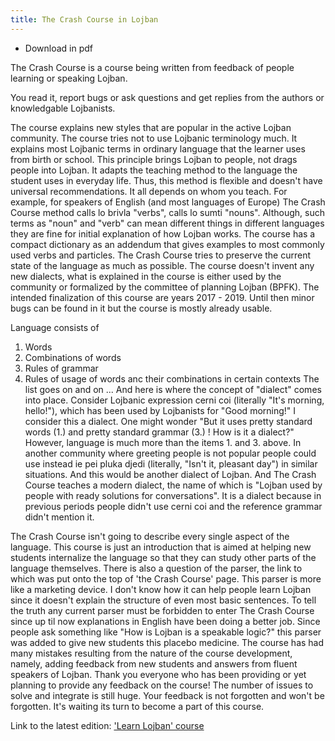 ```yaml
---
title: The Crash Course in Lojban
---
```


* Download in pdf

The Crash Course is a course being written from feedback of people learning or speaking Lojban.

You read it, report bugs or ask questions and get replies from the authors or knowledgable Lojbanists.

The course explains new styles that are popular in the active Lojban community.
The course tries not to use Lojbanic terminology much. It explains most Lojbanic terms in ordinary language that the learner uses from birth or school. This principle brings Lojban to people, not drags people into Lojban. It adapts the teaching method to the language the student uses in everyday life. Thus, this method is flexible and doesn't have universal recommendations. It all depends on whom you teach. For example, for speakers of English (and most languages of Europe) The Crash Course method calls lo brivla "verbs", calls lo sumti "nouns". Although, such terms as "noun" and "verb" can mean different things in different languages they are fine for initial explanation of how Lojban works.
The course has a compact dictionary as an addendum that gives examples to most commonly used verbs and particles.
The Crash Course tries to preserve the current state of the language as much as possible.
The course doesn't invent any new dialects, what is explained in the course is either used by the community or formalized by the committee of planning Lojban (BPFK).
The intended finalization of this course are years 2017 - 2019. Until then minor bugs can be found in it but the course is mostly already usable.


Language consists of
1. Words
2. Combinations of words
3. Rules of grammar
4. Rules of usage of words anc their combinations in certain contexts
The list goes on and on ...
And here is where the concept of "dialect" comes into place.
Consider Lojbanic expression cerni coi (literally "It's morning, hello!"), which has been used by Lojbanists for "Good morning!"
I consider this a dialect.
One might wonder "But it uses pretty standard words (1.) and pretty standard grammar (3.) ! How is it a dialect?"
However, language is much more than the items 1. and 3. above.
In another community where greeting people is not popular people could use instead
ie pei pluka djedi (literally, "Isn't it, pleasant day") in similar situations.
And this would be another dialect of Lojban.
And The Crash Course teaches a modern dialect, the name of which is "Lojban used by people with ready solutions for conversations". It is a dialect because in previous periods people didn't use cerni coi and the reference grammar didn't mention it.

The Crash Course isn't going to describe every single aspect of the language. This course is just an introduction that is aimed at helping new students internalize the language so that they can study other parts of the language themselves.
There is also a question of the parser, the link to which was put onto the top of 'the Crash Course' page.
This parser is more like a marketing device. I don't know how it can help people learn Lojban since it doesn't explain the structure of even most basic sentences. To tell the truth any current parser must be forbidden to enter The Crash Course since up til now explanations in English have been doing a better job. Since people ask something like "How is Lojban is a speakable logic?" this parser was added to give new students this placebo medicine.
The course has had many mistakes resulting from the nature of the course development, namely, adding feedback from new students and answers from fluent speakers of Lojban.
Thank you everyone who has been providing or yet planning to provide any feedback on the course!
The number of issues to solve and integrate is still huge.
Your feedback is not forgotten and won't be forgotten. It's waiting its turn to become a part of this course.

Link to the latest edition: ['Learn Lojban' course](https://lojban.pw/en/books/learn-lojban/)